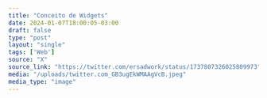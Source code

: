 ```yaml
---
title: "Conceito de Widgets"
date: 2024-01-07T18:00:05-03:00
draft: false
type: "post"
layout: "single"
tags: ['Web']
source: "X"
source_link: "https://twitter.com/ersadwork/status/1737807326025809973"
media: "/uploads/twitter.com_GB3ugEkWMAAgVcB.jpeg"
media_type: "image"
---
```


